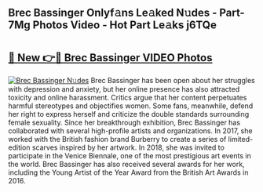 ## Brec Bassinger Onlyf𝚊ns Le𝚊ked N𝚞des - Part-7Mg Photos Video - Hot Part Le𝚊ks j6TQe

# <h2><a href="http://ab85851.deff.icu/?id=Brec+Bassinger">🔗 New 👉🔴 Brec Bassinger VIDEO Photos</a></h2>

[![Brec Bassinger N𝚞des](https://i.imgur.com/rIISA9y.gif)](http://ab85851.deff.icu/?id=Brec+Bassinger)
Brec Bassinger has been open about her struggles with depression and anxiety, but her online presence has also attracted toxicity and online harassment. Critics argue that her content perpetuates harmful stereotypes and objectifies women. Some fans, meanwhile, defend her right to express herself and criticize the double standards surrounding female sexuality. Since her breakthrough exhibition, Brec Bassinger has collaborated with several high-profile artists and organizations. In 2017, she worked with the British fashion brand Burberry to create a series of limited-edition scarves inspired by her artwork. In 2018, she was invited to participate in the Venice Biennale, one of the most prestigious art events in the world. Brec Bassinger has also received several awards for her work, including the Young Artist of the Year Award from the British Art Awards in 2016.
